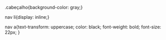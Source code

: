 .cabeçalho{background-color: gray;}

nav li{display: inline;}

nav a{text-transform: uppercase;
color: black;
font-weight: bold;
font-size: 22px;
}
